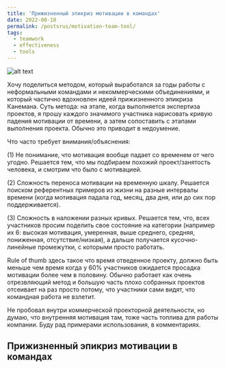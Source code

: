 ```yaml
---
title: 'Прижизненный эпикриз мотивации в командах'
date: 2022-08-10
permalink: /postsrus/motivation-team-tool/
tags:
  - teamwork
  - effectiveness 
  - tools
---
```


![alt text](https://gregory-ch.github.io/files/)

Хочу поделиться методом, который выработался за годы работы с неформальными командами и некоммерческими объединениями, и который частично вдохновлен идеей прижизненного эпикриза Канемана. Суть метода: на этапе, когда выполняется экспертиза проектов, я прошу каждого значимого участника нарисовать кривую падения мотивации от времени, а затем сопоставить с этапами выполнения проекта. Обычно это приводит в недоумение.

Что часто требует внимания/объяснения:

(1) Не понимание, что мотивация вообще падает со временем от чего угодно. Решается тем, что мы подбираем похожий проект/занятость человека, и смотрим что было с мотивацией.

(2) Сложность переноса мотивации на временную шкалу. Решается поиском референтных примеров из жизни на разные интервалы времени (когда мотивация падала год, месяц, два дня, или до сих пор поддерживается).

(3) Сложность в наложении разных кривых. Решается тем, что, всех участников просим поделить свое состояние на категории (например их 6: высокая мотивация, умеренная, выше среднего, средняя, пониженная, отсутствие/низкая), а дальше получается кусочно-линейные промежутки, с которыми просто работать.

Rule of thumb здесь такое что время отведенное проекту, должно быть меньше чем время когда у 60% участников ожидается просадка мотивации более чем в половину. Обычно работает как очень отрезвляющий метод и большую часть плохо собранных проектов отсеивает на раз просто потому, что участники сами видят, что командная работа не взлетит.

Не пробовал внутри коммерческой проекторной деятельности, но думаю, что внутренняя мотивация там, тоже часть топлива для работы компании. Буду рад примерами использования, в комментариях.

Прижизненный эпикриз мотивации в командах
------